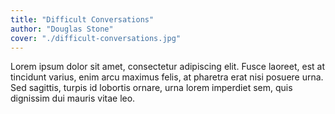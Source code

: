 ```yaml
---
title: "Difficult Conversations"
author: "Douglas Stone"
cover: "./difficult-conversations.jpg"
---
```


Lorem ipsum dolor sit amet, consectetur adipiscing elit. Fusce laoreet, est at tincidunt varius, enim arcu maximus felis, at pharetra erat nisi posuere urna. Sed sagittis, turpis id lobortis ornare, urna lorem imperdiet sem, quis dignissim dui mauris vitae leo.
